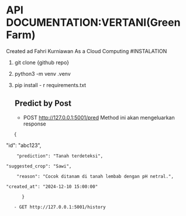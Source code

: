 # API DOCUMENTATION:VERTANI(Green Farm)
Created ad Fahri Kurniawan As a Cloud Computing
#INSTALATION
1. git clone  {github repo}
2. python3 -m venv .venv
3. pip install - r requirements.txt

   ## Predict by Post
   - POST http://127.0.0.1:5001/pred
     Method ini akan mengeluarkan response
```
   {
```
"id": "abc123",
``` 
    "prediction": "Tanah terdeteksi",
```
    "suggested_crop": "Sawi",
```
    "reason": "Cocok ditanam di tanah lembab dengan pH netral.",
```
    "created_at": "2024-12-10 15:00:00"
```
      }
   
   - GET http://127.0.0.1:5001/history
